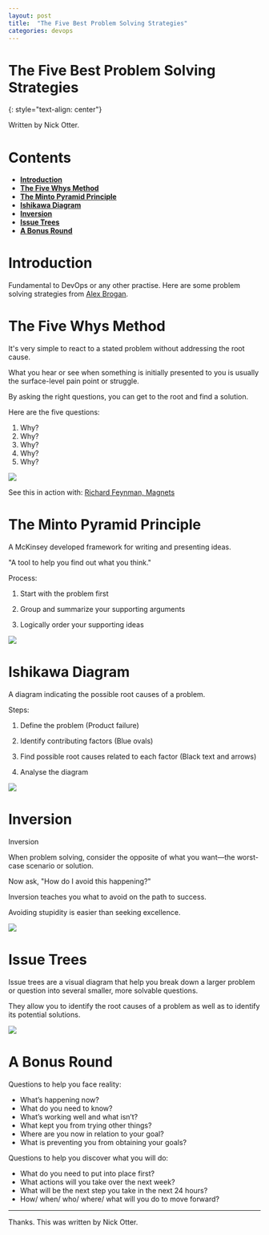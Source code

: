 ```yaml
---
layout: post
title:  "The Five Best Problem Solving Strategies"
categories: devops
---
```


# The Five Best Problem Solving Strategies
{: style="text-align: center"}

Written by Nick Otter.

# Contents 

- [**Introduction**](#introduction)<br>
- [**The Five Whys Method**](#the-five-whys-method)<br>
- [**The Minto Pyramid Principle**](#the-minto-pyramid-principle)<br>
- [**Ishikawa Diagram**](#ishikawa-diagram)<br>
- [**Inversion**](#inversion)<br>
- [**Issue Trees**](#issue-trees)<br>
- [**A Bonus Round**](#a-bonus-round)<br>

# Introduction

Fundamental to DevOps or any other practise. Here are some problem solving strategies from [Alex Brogan](https://www.linkedin.com/in/alex-brogan?miniProfileUrn=urn%3Ali%3Afs_miniProfile%3AACoAABy3JRkBZiQl71f7RJ7FuE7Xo0JOVgI2zME&lipi=urn%3Ali%3Apage%3Ad_flagship3_feed%3BJ3Kzuc6UTfyAH66A57pjvg%3D%3D).

# The Five Whys Method

It's very simple to react to a stated problem without addressing the root cause.

What you hear or see when something is initially presented to you is usually the surface-level pain point or struggle.

By asking the right questions, you can get to the root and find a solution.

Here are the five questions:

1. Why?
2. Why?
3. Why?
4. Why?
5. Why?

![](/assets/5_whys.jpg)

See this in action with: [Richard Feynman, Magnets](https://www.youtube.com/watch?v=Q1lL-hXO27Q)

# The Minto Pyramid Principle

A McKinsey developed framework for writing and presenting ideas.

"A tool to help you find out what you think."

Process:

1. Start with the problem first

2. Group and summarize your supporting arguments

3. Logically order your supporting ideas

![](/assets/minto_pyramid.png)

# Ishikawa Diagram

A diagram indicating the possible root causes of a problem.

Steps:

1. Define the problem (Product failure)

2. Identify contributing factors (Blue ovals)

3. Find possible root causes related to each factor (Black text and arrows)

4. Analyse the diagram

![](/assets/ishikawa_diagram.png)


# Inversion

Inversion

When problem solving, consider the opposite of what you want—the worst-case scenario or solution. 

Now ask, "How do I avoid this happening?"

Inversion teaches you what to avoid on the path to success. 

Avoiding stupidity is easier than seeking excellence.

![](/assets/inversion.jpg)

# Issue Trees

Issue trees are a visual diagram that help you break down a larger problem or question into several smaller, more solvable questions. 

They allow you to identify the root causes of a problem as well as to identify its potential solutions.

![](/assets/issue_trees.jpg)

# A Bonus Round

Questions to help you face reality:
* What’s happening now? 
* What do you need to know?
* What’s working well and what isn’t? 
* What kept you from trying other things?  
* Where are you now in relation to your goal? 
* What is preventing you from obtaining your goals?

Questions to help you discover what you will do:
* What do you need to put into place first? 
* What actions will you take over the next week? 
* What will be the next step you take in the next 24 hours? 
* How/ when/ who/ where/ what will you do to move forward?

---

Thanks. This was written by Nick Otter.
